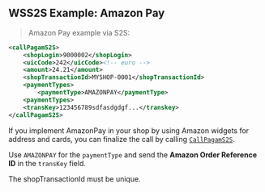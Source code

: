 
## WSS2S Example: Amazon Pay

> Amazon Pay example via S2S: 

```xml
<callPagamS2S>
    <shopLogin>9000002</shopLogin>
    <uicCode>242</uicCode><!-- euro -->
    <amount>24.21</amount>
    <shopTransactionId>MYSHOP-0001</shopTransactionId>
    <paymentTypes>
        <paymentType>AMAZONPAY</paymentType>
    <paymentTypes>
    <transKey>123456789sdfasdgdgf...</transkey>
</callPagamS2S>

```

If you implement AmazonPay in your shop by using Amazon widgets for address and cards, you can finalize the call by calling [`CallPagamS2S`](#callpagams2s). 

Use `AMAZONPAY` for the `paymentType` and send the **Amazon Order Reference ID** in the `transKey` field. 

<aside class="notice">
The shopTransactionId must be unique. 
</aside>